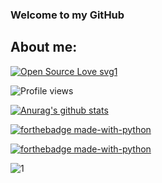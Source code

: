 ### Welcome to my GitHub 

## About me:
[![Open Source Love svg1](https://badges.frapsoft.com/os/v1/open-source.svg?v=103)](https://github.com/ellerbrock/open-source-badges/)


![Profile views](https://gpvc.arturio.dev/juliocmalvares)

[![Anurag's github stats](https://github-readme-stats.vercel.app/api?username=juliocmalvares&theme=blue-green)](https://github.com/anuraghazra/github-readme-stats)

[![forthebadge made-with-python](http://ForTheBadge.com/images/badges/made-with-python.svg)](https://www.python.org/)

[![forthebadge made-with-python](https://simpleicons.org/icons/postgresql.svg)](https://www.python.org/)



![1](https://github-readme-stats.vercel.app/api/top-langs/?username=juliocmalvares&theme=blue-green)



<!--
**juliocmalvares/juliocmalvares** is a ✨ _special_ ✨ repository because its `README.md` (this file) appears on your GitHub profile.



Here are some ideas to get you started:

- 🔭 I’m currently working on ...
- 🌱 I’m currently learning ...
- 👯 I’m looking to collaborate on ...
- 🤔 I’m looking for help with ...
- 💬 Ask me about ...
- 📫 How to reach me: ...
- 😄 Pronouns: ...
- ⚡ Fun fact: ...
-->
